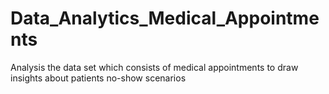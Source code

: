 # Data_Analytics_Medical_Appointments
Analysis the data set which consists of medical appointments to draw insights about patients no-show scenarios
